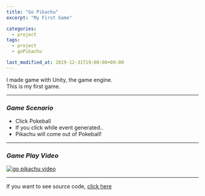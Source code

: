 ```yaml
---
title: "Go Pikachu"
excerpt: "My First Game"

categories:
  - project
tags:
  - project
  - goPikachu

last_modified_at: 2019-12-31T19:00:00+09:00
---
```


I made game with Unity, the game engine.  
This is my first game.  

*****

### *Game Scenario*  
- Click Pokeball 
- If you click while event generated..
- Pikachu will come out of Pokeball!  

*****
### *Game Play Video*  
[![go pikachu video](https://eliotjang.github.io/assets/images/shot1.png)](https://youtu.be/bD5kvn6xTy4)


*****
If you want to see source code, [click here](https://github.com/eliotjang/Go-Pichachu)  

 
